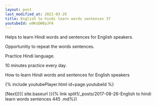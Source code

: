 ```yaml
---
layout: post
last_modified_at: 2021-03-29
title: English to hindi learn words sentences 37 
youtubeId: w9KoDW8yJFA
---
```

 
 
Helps to learn Hindi words and sentences for English speakers.

Opportunitiy to repeat the words sentences. 

Practice Hindi language. 
 
10 minutes practice every day. 
 
How to learn Hindi words and sentences for English speakers 
 
{% include youtubePlayer.html id=page.youtubeId %}
 
 
[Next]({{ site.baseurl }}{% link  split1/_posts/2017-08-26-English to hindi learn words sentences 445 .md%})
 
